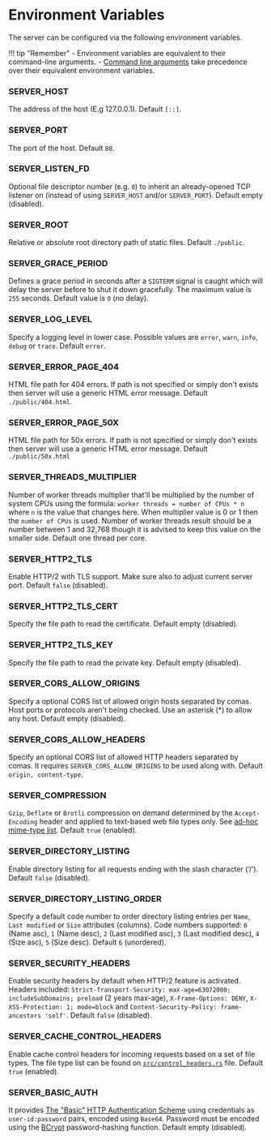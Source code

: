 # Environment Variables

The server can be configured via the following environment variables.

!!! tip "Remember"
    - Environment variables are equivalent to their command-line arguments.
    - [Command line arguments](./command-line-arguments.md) take precedence over their equivalent environment variables.

### SERVER_HOST
The address of the host (E.g 127.0.0.1). Default `[::]`.

### SERVER_PORT
The port of the host. Default `80`.

### SERVER_LISTEN_FD
Optional file descriptor number (e.g. `0`) to inherit an already-opened TCP listener on (instead of using `SERVER_HOST` and/or `SERVER_PORT`). Default empty (disabled).

### SERVER_ROOT
Relative or absolute root directory path of static files. Default `./public`.

### SERVER_GRACE_PERIOD
Defines a grace period in seconds after a `SIGTERM` signal is caught which will delay the server before to shut it down gracefully. The maximum value is `255` seconds. Default value is `0` (no delay).

### SERVER_LOG_LEVEL
Specify a logging level in lower case. Possible values are `error`, `warn`, `info`, `debug` or `trace`. Default `error`.

### SERVER_ERROR_PAGE_404
HTML file path for 404 errors. If path is not specified or simply don't exists then server will use a generic HTML error message. Default `./public/404.html`.

### SERVER_ERROR_PAGE_50X
HTML file path for 50x errors. If path is not specified or simply don't exists then server will use a generic HTML error message. Default `./public/50x.html`

### SERVER_THREADS_MULTIPLIER
Number of worker threads multiplier that'll be multiplied by the number of system CPUs using the formula: `worker threads = number of CPUs * n` where `n` is the value that changes here. When multiplier value is 0 or 1 then the `number of CPUs` is used. Number of worker threads result should be a number between 1 and 32,768 though it is advised to keep this value on the smaller side. Default one thread per core.

### SERVER_HTTP2_TLS
Enable HTTP/2 with TLS support. Make sure also to adjust current server port. Default `false` (disabled).

### SERVER_HTTP2_TLS_CERT
Specify the file path to read the certificate. Default empty (disabled).

### SERVER_HTTP2_TLS_KEY
Specify the file path to read the private key. Default empty (disabled).

### SERVER_CORS_ALLOW_ORIGINS
Specify a optional CORS list of allowed origin hosts separated by comas. Host ports or protocols aren't being checked. Use an asterisk (*) to allow any host. Default empty (disabled).

### SERVER_CORS_ALLOW_HEADERS
Specify an optional CORS list of allowed HTTP headers separated by comas. It requires `SERVER_CORS_ALLOW_ORIGINS` to be used along with. Default `origin, content-type`.

### SERVER_COMPRESSION
`Gzip`, `Deflate` or `Brotli` compression on demand determined by the `Accept-Encoding` header and applied to text-based web file types only. See [ad-hoc mime-type list](https://github.com/joseluisq/static-web-server/blob/master/src/compression.rs#L20). Default `true` (enabled).

### SERVER_DIRECTORY_LISTING
Enable directory listing for all requests ending with the slash character (‘/’). Default `false` (disabled).

### SERVER_DIRECTORY_LISTING_ORDER
Specify a default code number to order directory listing entries per `Name`, `Last modified` or `Size` attributes (columns). Code numbers supported: `0` (Name asc), `1` (Name desc), `2` (Last modified asc), `3` (Last modified desc), `4` (Size asc), `5` (Size desc). Default `6` (unordered).

### SERVER_SECURITY_HEADERS
Enable security headers by default when HTTP/2 feature is activated. Headers included: `Strict-Transport-Security: max-age=63072000; includeSubDomains; preload` (2 years max-age), `X-Frame-Options: DENY`, `X-XSS-Protection: 1; mode=block` and `Content-Security-Policy: frame-ancestors 'self'`. Default `false` (disabled).

### SERVER_CACHE_CONTROL_HEADERS
Enable cache control headers for incoming requests based on a set of file types. The file type list can be found on [`src/control_headers.rs`](https://github.com/joseluisq/static-web-server/blob/master//src/control_headers.rs) file. Default `true` (enabled).

### SERVER_BASIC_AUTH
It provides [The "Basic" HTTP Authentication Scheme](https://datatracker.ietf.org/doc/html/rfc7617) using credentials as `user-id:password` pairs, encoded using `Base64`. Password must be encoded using the [BCrypt](https://en.wikipedia.org/wiki/Bcrypt) password-hashing function. Default empty (disabled).
